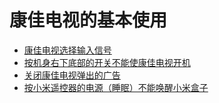 # 康佳电视的基本使用

* [康佳电视选择输入信号](select-input-source-of-konka-tv.md)
* [按机身右下底部的开关不能使康佳电视开机](can-not-power-on-konka-tv-by-pressing-hardware-on-off-button.md)
* [关闭康佳电视弹出的广告](close-popup-ad.md)
* [按小米遥控器的电源（睡眠）不能唤醒小米盒子](../xiaomi/failed-to-power-on-xiaomi-box-from-remote.md)
